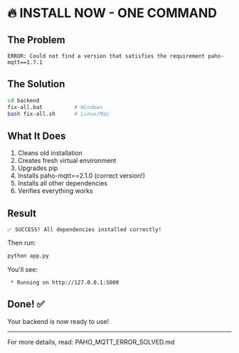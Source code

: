 # 🔥 INSTALL NOW - ONE COMMAND

## The Problem
```
ERROR: Could not find a version that satisfies the requirement paho-mqtt==1.7.1
```

## The Solution
```bash
cd backend
fix-all.bat          # Windows
bash fix-all.sh      # Linux/Mac
```

## What It Does
1. Cleans old installation
2. Creates fresh virtual environment
3. Upgrades pip
4. Installs paho-mqtt==2.1.0 (correct version!)
5. Installs all other dependencies
6. Verifies everything works

## Result
```
✅ SUCCESS! All dependencies installed correctly!
```

Then run:
```bash
python app.py
```

You'll see:
```
 * Running on http://127.0.0.1:5000
```

## Done! ✅

Your backend is now ready to use!

---

For more details, read: PAHO_MQTT_ERROR_SOLVED.md
